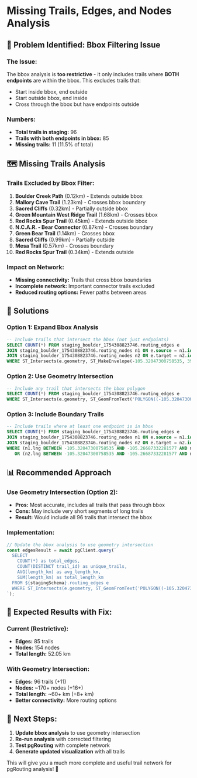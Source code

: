 # Missing Trails, Edges, and Nodes Analysis

## 🚨 **Problem Identified: Bbox Filtering Issue**

### **The Issue:**
The bbox analysis is **too restrictive** - it only includes trails where **BOTH endpoints** are within the bbox. This excludes trails that:
- Start inside bbox, end outside
- Start outside bbox, end inside  
- Cross through the bbox but have endpoints outside

### **Numbers:**
- **Total trails in staging:** 96
- **Trails with both endpoints in bbox:** 85
- **Missing trails:** 11 (11.5% of total)

## 🗺️ **Missing Trails Analysis**

### **Trails Excluded by Bbox Filter:**

1. **Boulder Creek Path** (0.12km) - Extends outside bbox
2. **Mallory Cave Trail** (1.23km) - Crosses bbox boundary
3. **Sacred Cliffs** (0.32km) - Partially outside bbox
4. **Green Mountain West Ridge Trail** (1.68km) - Crosses bbox
5. **Red Rocks Spur Trail** (0.45km) - Extends outside bbox
6. **N.C.A.R. - Bear Connector** (0.87km) - Crosses boundary
7. **Green Bear Trail** (1.14km) - Crosses bbox
8. **Sacred Cliffs** (0.99km) - Partially outside
9. **Mesa Trail** (0.57km) - Crosses boundary
10. **Red Rocks Spur Trail** (0.34km) - Extends outside

### **Impact on Network:**
- **Missing connectivity:** Trails that cross bbox boundaries
- **Incomplete network:** Important connector trails excluded
- **Reduced routing options:** Fewer paths between areas

## 🔧 **Solutions**

### **Option 1: Expand Bbox Analysis**
```sql
-- Include trails that intersect the bbox (not just endpoints)
SELECT COUNT(*) FROM staging_boulder_1754308823746.routing_edges e
JOIN staging_boulder_1754308823746.routing_nodes n1 ON e.source = n1.id
JOIN staging_boulder_1754308823746.routing_nodes n2 ON e.target = n2.id
WHERE ST_Intersects(e.geometry, ST_MakeEnvelope(-105.32047300758535, 39.97645469545003, -105.26687332281577, 40.01589890417776, 4326));
```

### **Option 2: Use Geometry Intersection**
```sql
-- Include any trail that intersects the bbox polygon
SELECT COUNT(*) FROM staging_boulder_1754308823746.routing_edges e
WHERE ST_Intersects(e.geometry, ST_GeomFromText('POLYGON((-105.32047300758535 39.97645469545003, -105.32047300758535 40.01589890417776, -105.26687332281577 40.01589890417776, -105.26687332281577 39.97645469545003, -105.32047300758535 39.97645469545003))', 4326));
```

### **Option 3: Include Boundary Trails**
```sql
-- Include trails where at least one endpoint is in bbox
SELECT COUNT(*) FROM staging_boulder_1754308823746.routing_edges e
JOIN staging_boulder_1754308823746.routing_nodes n1 ON e.source = n1.id
JOIN staging_boulder_1754308823746.routing_nodes n2 ON e.target = n2.id
WHERE (n1.lng BETWEEN -105.32047300758535 AND -105.26687332281577 AND n1.lat BETWEEN 39.97645469545003 AND 40.01589890417776)
   OR (n2.lng BETWEEN -105.32047300758535 AND -105.26687332281577 AND n2.lat BETWEEN 39.97645469545003 AND 40.01589890417776);
```

## 📊 **Recommended Approach**

### **Use Geometry Intersection (Option 2):**
- **Pros:** Most accurate, includes all trails that pass through bbox
- **Cons:** May include very short segments of long trails
- **Result:** Would include all 96 trails that intersect the bbox

### **Implementation:**
```javascript
// Update the bbox analysis to use geometry intersection
const edgesResult = await pgClient.query(`
  SELECT 
    COUNT(*) as total_edges,
    COUNT(DISTINCT trail_id) as unique_trails,
    AVG(length_km) as avg_length_km,
    SUM(length_km) as total_length_km
  FROM ${stagingSchema}.routing_edges e
  WHERE ST_Intersects(e.geometry, ST_GeomFromText('POLYGON((-105.32047300758535 39.97645469545003, -105.32047300758535 40.01589890417776, -105.26687332281577 40.01589890417776, -105.26687332281577 39.97645469545003, -105.32047300758535 39.97645469545003))', 4326))
`);
```

## 🎯 **Expected Results with Fix:**

### **Current (Restrictive):**
- **Edges:** 85 trails
- **Nodes:** 154 nodes
- **Total length:** 52.05 km

### **With Geometry Intersection:**
- **Edges:** 96 trails (+11)
- **Nodes:** ~170+ nodes (+16+)
- **Total length:** ~60+ km (+8+ km)
- **Better connectivity:** More routing options

## 🚀 **Next Steps:**

1. **Update bbox analysis** to use geometry intersection
2. **Re-run analysis** with corrected filtering
3. **Test pgRouting** with complete network
4. **Generate updated visualization** with all trails

This will give you a much more complete and useful trail network for pgRouting analysis! 🎯 